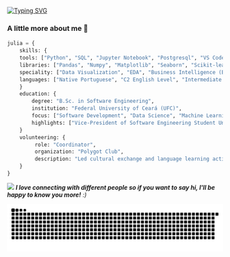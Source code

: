 [![Typing SVG](https://readme-typing-svg.herokuapp.com?font=Fira+Code&duration=2000&pause=200&color=843EA1&width=435&lines=Hello!+Ol%C3%A1!+%EC%95%88%EB%85%95%ED%95%98%EC%84%B8%EC%9A%94!++%F0%9F%91%8B;Hello!+I'm+Julia+%F0%9F%91%A9%F0%9F%8F%BD%E2%80%8D%F0%9F%92%BB;Oii!+Sou+a+Julia+%F0%9F%8E%A7;%EC%95%88%EB%85%95!~+%EC%A0%80%EB%8A%94+%EC%A4%84%EB%A6%AC%EC%95%84%EC%9E%85%EB%8B%88%EB%8B%A4++%F0%9F%8C%8E)](https://git.io/typing-svg)

### A little more about me 🫧

```python
julia = {
    skills: {
    tools: ["Python", "SQL", "Jupyter Notebook", "Postgresql", "VS Code", "Git", "Looker Studio"],
    libraries: ["Pandas", "Numpy", "Matplotlib", "Seaborn", "Scikit-learn"],
    speciality: ["Data Visualization", "EDA", "Business Intelligence (BI)"],
    languages: ["Native Portuguese", "C2 English Level", "Intermediate Spanish", "Learning 한글 and 拼音"]
    }
    education: {
        degree: "B.Sc. in Software Engineering",
        institution: "Federal University of Ceará (UFC)",
        focus: ["Software Development", "Data Science", "Machine Learning"],
        highlights: ["Vice-President of Software Engineering Student Union (2024)", "Representant of the Student Council (2023)"]
    }
    volunteering: {
         role: "Coordinator",
         organization: "Polygot Club",
         description: "Led cultural exchange and language learning activities."
    }
}
```

<img src="https://media.giphy.com/media/LnQjpWaON8nhr21vNW/giphy.gif" width="50"> <em><b>I love connecting with different people so if you want to say hi, I'll be happy to know you more!</b> :)</em>


<picture>
  <source media="(prefers-color-scheme:dark)" scrset="https://raw.githubusercontent.com/liapsps/liapsps/output/github-contribution-grid-snake-dark.svg">
  <img alt="github contribution grid snake animation" src="https://raw.githubusercontent.com/liapsps/liapsps/output/github-contribution-grid-snake-dark.svg">
</picture>
<br><br>
